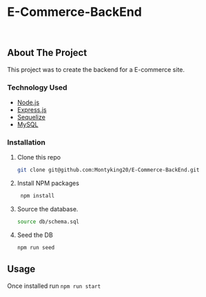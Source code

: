 # E-Commerce-BackEnd

<br>

## About The Project

This project was to create the backend for a E-commerce site.

### Technology Used

* [Node.js]()
* [Express.js]()
* [Sequelize]()
* [MySQL]()

### Installation


1. Clone this repo 
    ```sh
    git clone git@github.com:Montyking20/E-Commerce-BackEnd.git
    ```
2. Install NPM packages
    ```sh
     npm install
    ```
3. Source the database. 
    ```sh
    source db/schema.sql
    ```
4. Seed the DB
    ```sh
    npm run seed
    ```

## Usage

Once installed run `npm run start`



